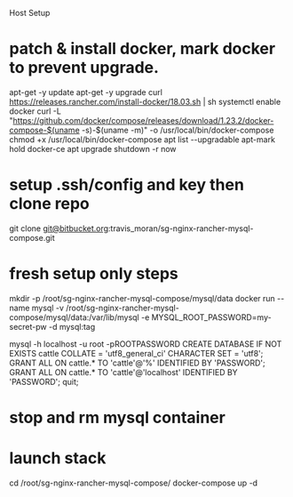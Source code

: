 Host Setup

# patch & install docker, mark docker to prevent upgrade.
apt-get -y update
apt-get -y upgrade
curl https://releases.rancher.com/install-docker/18.03.sh | sh
systemctl enable docker
curl -L "https://github.com/docker/compose/releases/download/1.23.2/docker-compose-$(uname -s)-$(uname -m)" -o /usr/local/bin/docker-compose
chmod +x /usr/local/bin/docker-compose
apt list --upgradable
apt-mark hold docker-ce
apt upgrade
shutdown -r now

# setup .ssh/config and key then clone repo
git clone git@bitbucket.org:travis_moran/sg-nginx-rancher-mysql-compose.git


# fresh setup only steps
mkdir -p /root/sg-nginx-rancher-mysql-compose/mysql/data
docker run --name mysql -v /root/sg-nginx-rancher-mysql-compose/mysql/data:/var/lib/mysql -e MYSQL_ROOT_PASSWORD=my-secret-pw -d mysql:tag

mysql -h localhost -u root -pROOTPASSWORD 
CREATE DATABASE IF NOT EXISTS cattle COLLATE = 'utf8_general_ci' CHARACTER SET = 'utf8';
GRANT ALL ON cattle.* TO 'cattle'@'%' IDENTIFIED BY 'PASSWORD';
GRANT ALL ON cattle.* TO 'cattle'@'localhost' IDENTIFIED BY 'PASSWORD';
quit;

# stop and rm mysql container

# launch stack
cd /root/sg-nginx-rancher-mysql-compose/
docker-compose up -d
